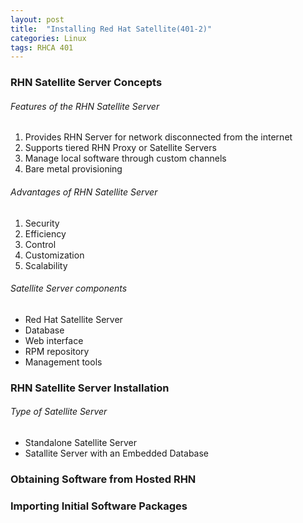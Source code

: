 ```yaml
---
layout: post
title:  "Installing Red Hat Satellite(401-2)"
categories: Linux
tags: RHCA 401
---
```



### RHN Satellite Server Concepts

###### Features of the RHN Satellite Server

1. Provides RHN Server for network disconnected from the internet
2. Supports tiered RHN Proxy or Satellite Servers
3. Manage local software through custom channels
4. Bare metal provisioning

###### Advantages of RHN Satellite Server

1. Security
2. Efficiency
3. Control
4. Customization
5. Scalability

###### Satellite Server components

*    Red Hat Satellite Server
*    Database
*    Web interface
*    RPM repository
*    Management tools


### RHN Satellite Server Installation

###### Type of Satellite Server

*    Standalone Satellite Server
*    Satallite Server with an Embedded Database

### Obtaining Software from Hosted RHN



### Importing Initial Software Packages
